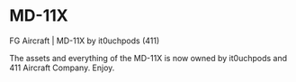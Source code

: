 # MD-11X
FG Aircraft | MD-11X by it0uchpods (411)

The assets and everything of the MD-11X is now owned by it0uchpods and 411 Aircraft Company. Enjoy.
